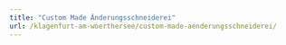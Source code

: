 ```yaml
---
title: "Custom Made Änderungsschneiderei"
url: /klagenfurt-am-woerthersee/custom-made-aenderungsschneiderei/
---
```

